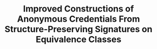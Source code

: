 ---
layout: post
year: 2022
title: "Improved Constructions of Anonymous Credentials From Structure-Preserving Signatures on Equivalence Classes"
authors: Aisling Connolly, Pascal Lafourcade, Octavio Perez Kempner
venue: "25th International Conference on Practice and Theory of Public-Key Cryptography - PKC 2022 (accepted)"
pdf: https://eprint.iacr.org/2021/1680
web: https://pkc.iacr.org/2022/
bib: 
github: 
talk: 
pub: 
---